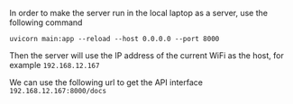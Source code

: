 In order to make the server run in the local laptop as a server, use the following command
```commandline
uvicorn main:app --reload --host 0.0.0.0 --port 8000
```
Then the server will use the IP address of the current WiFi as the host, for example `192.168.12.167`

We can use the following url to get the API interface
`192.168.12.167:8000/docs`